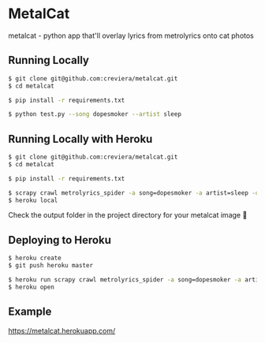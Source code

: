 # MetalCat

metalcat - python app that'll overlay lyrics from metrolyrics onto cat photos

## Running Locally

```sh
$ git clone git@github.com:creviera/metalcat.git
$ cd metalcat

$ pip install -r requirements.txt

$ python test.py --song dopesmoker --artist sleep
```

## Running Locally with Heroku

```sh
$ git clone git@github.com:creviera/metalcat.git
$ cd metalcat

$ pip install -r requirements.txt

$ scrapy crawl metrolyrics_spider -a song=dopesmoker -a artist=sleep -o output/lyrics.json
$ heroku local
```

Check the output folder in the project directory for your metalcat image :metal:

## Deploying to Heroku

```sh
$ heroku create
$ git push heroku master

$ heroku run scrapy crawl metrolyrics_spider -a song=dopesmoker -a artist=sleep -o output/lyrics.json
$ heroku open
```

## Example

https://metalcat.herokuapp.com/
